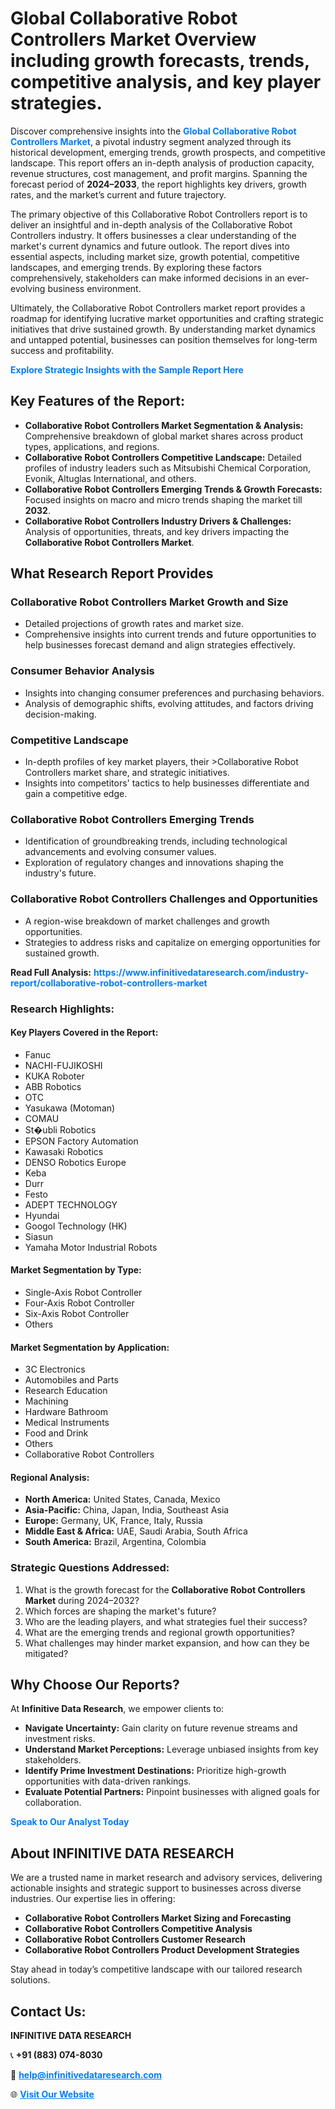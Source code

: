 <h1>Global Collaborative Robot Controllers Market Overview including growth forecasts, trends, competitive analysis, and key player strategies.</h1>
<p>
Discover comprehensive insights into the 
<a href="https://www.infinitivedataresearch.com/industry-report/collaborative-robot-controllers-market" rel="dofollow" style="color: #007BFF; text-decoration: none;"><strong>Global Collaborative Robot Controllers Market</strong></a>, a pivotal industry segment analyzed through its historical development, emerging trends, growth prospects, and competitive landscape. This report offers an in-depth analysis of production capacity, revenue structures, cost management, and profit margins. Spanning the forecast period of <strong>2024–2033</strong>, the report highlights key drivers, growth rates, and the market’s current and future trajectory.
</p>
<p>
The primary objective of this Collaborative Robot Controllers report is to deliver an insightful and in-depth analysis of the Collaborative Robot Controllers industry. It offers businesses a clear understanding of the market's current dynamics and future outlook. The report dives into essential aspects, including market size, growth potential, competitive landscapes, and emerging trends. By exploring these factors comprehensively, stakeholders can make informed decisions in an ever-evolving business environment.
</p>
<p>
Ultimately, the Collaborative Robot Controllers market report provides a roadmap for identifying lucrative market opportunities and crafting strategic initiatives that drive sustained growth. By understanding market dynamics and untapped potential, businesses can position themselves for long-term success and profitability.
</p>
<p>
<a href="https://www.infinitivedataresearch.com/request-sample/reportId=103178" style="color: #007BFF; text-decoration: none;"><strong>Explore Strategic Insights with the Sample Report Here</strong></a>
</p>

<h2>Key Features of the Report:</h2>
<ul>
<li><strong>Collaborative Robot Controllers Market Segmentation & Analysis:</strong> Comprehensive breakdown of global market shares across product types, applications, and regions.</li>
<li><strong>Collaborative Robot Controllers Competitive Landscape:</strong> Detailed profiles of industry leaders such as Mitsubishi Chemical Corporation, Evonik, Altuglas International, and others.</li>
<li><strong>Collaborative Robot Controllers Emerging Trends & Growth Forecasts:</strong> Focused insights on macro and micro trends shaping the market till <strong>2032</strong>.</li>
<li><strong>Collaborative Robot Controllers Industry Drivers & Challenges:</strong> Analysis of opportunities, threats, and key drivers impacting the <strong>Collaborative Robot Controllers Market</strong>.</li>
</ul>

<h2>What Research Report Provides</h2>
<h3>Collaborative Robot Controllers Market Growth and Size</h3>
<ul>
<li>Detailed projections of growth rates and market size.</li>
<li>Comprehensive insights into current trends and future opportunities to help businesses forecast demand and align strategies effectively.</li>
</ul>

<h3>Consumer Behavior Analysis</h3>
<ul>
<li>Insights into changing consumer preferences and purchasing behaviors.</li>
<li>Analysis of demographic shifts, evolving attitudes, and factors driving decision-making.</li>
</ul>

<h3>Competitive Landscape</h3>
<ul>
<li>In-depth profiles of key market players, their >Collaborative Robot Controllers market share, and strategic initiatives.</li>
<li>Insights into competitors' tactics to help businesses differentiate and gain a competitive edge.</li>
</ul>

<h3>Collaborative Robot Controllers Emerging Trends</h3>
<ul>
<li>Identification of groundbreaking trends, including technological advancements and evolving consumer values.</li>
<li>Exploration of regulatory changes and innovations shaping the industry's future.</li>
</ul>

<h3>Collaborative Robot Controllers Challenges and Opportunities</h3>
<ul>
<li>A region-wise breakdown of market challenges and growth opportunities.</li>
<li>Strategies to address risks and capitalize on emerging opportunities for sustained growth.</li>
</ul>
<p><strong>Read Full Analysis:</strong> <a href="https://www.infinitivedataresearch.com/industry-report/collaborative-robot-controllers-market" rel="dofollow" style="color: #007BFF; text-decoration: none;"><strong>https://www.infinitivedataresearch.com/industry-report/collaborative-robot-controllers-market</strong></a></p>
<h3>Research Highlights:</h3>
<h4>Key Players Covered in the Report:</h4>
<ul><li>Fanuc</li><li>NACHI-FUJIKOSHI</li><li>KUKA Roboter</li><li>ABB Robotics</li><li>OTC</li><li>Yasukawa (Motoman)</li><li>COMAU</li><li>St�ubli Robotics</li><li>EPSON Factory Automation</li><li>Kawasaki Robotics</li><li>DENSO Robotics Europe</li><li>Keba</li><li>Durr</li><li>Festo</li><li>ADEPT TECHNOLOGY</li><li>Hyundai</li><li>Googol Technology (HK)</li><li>Siasun</li><li>Yamaha Motor Industrial Robots</li></ul>
<h4>Market Segmentation by Type:</h4>
<ul><li>Single-Axis Robot Controller</li><li>Four-Axis Robot Controller</li><li>Six-Axis Robot Controller</li><li>Others</li></ul>
<h4>Market Segmentation by Application:</h4>
<ul><li>3C Electronics</li><li>Automobiles and Parts</li><li>Research Education</li><li>Machining</li><li>Hardware Bathroom</li><li>Medical Instruments</li><li>Food and Drink</li><li>Others</li><li>Collaborative Robot Controllers</li></ul>

<h4>Regional Analysis:</h4>
<ul>
<li><strong>North America:</strong> United States, Canada, Mexico</li>
<li><strong>Asia-Pacific:</strong> China, Japan, India, Southeast Asia</li>
<li><strong>Europe:</strong> Germany, UK, France, Italy, Russia</li>
<li><strong>Middle East & Africa:</strong> UAE, Saudi Arabia, South Africa</li>
<li><strong>South America:</strong> Brazil, Argentina, Colombia</li>
</ul>

<h3>Strategic Questions Addressed:</h3>
<ol>
<li>What is the growth forecast for the <strong>Collaborative Robot Controllers Market</strong> during 2024–2032?</li>
<li>Which forces are shaping the market's future?</li>
<li>Who are the leading players, and what strategies fuel their success?</li>
<li>What are the emerging trends and regional growth opportunities?</li>
<li>What challenges may hinder market expansion, and how can they be mitigated?</li>
</ol>

<h2>Why Choose Our Reports?</h2>
<p>At <strong>Infinitive Data Research</strong>, we empower clients to:</p>
<ul>
<li><strong>Navigate Uncertainty:</strong> Gain clarity on future revenue streams and investment risks.</li>
<li><strong>Understand Market Perceptions:</strong> Leverage unbiased insights from key stakeholders.</li>
<li><strong>Identify Prime Investment Destinations:</strong> Prioritize high-growth opportunities with data-driven rankings.</li>
<li><strong>Evaluate Potential Partners:</strong> Pinpoint businesses with aligned goals for collaboration.</li>
</ul>
<p><a href="https://www.infinitivedataresearch.com/industry-report/collaborative-robot-controllers-market" rel="dofollow" style="color: #007BFF; text-decoration: none;"><strong>Speak to Our Analyst Today</strong></a></p>

<h2>About INFINITIVE DATA RESEARCH</h2>
<p>We are a trusted name in market research and advisory services, delivering actionable insights and strategic support to businesses across diverse industries. Our expertise lies in offering:</p>
<ul>
<li><strong>Collaborative Robot Controllers Market Sizing and Forecasting</strong></li>
<li><strong>Collaborative Robot Controllers Competitive Analysis</strong></li>
<li><strong>Collaborative Robot Controllers Customer Research</strong></li>
<li><strong>Collaborative Robot Controllers Product Development Strategies</strong></li>
</ul>
<p>Stay ahead in today’s competitive landscape with our tailored research solutions.</p>

<h2>Contact Us:</h2>
<p><strong>INFINITIVE DATA RESEARCH</strong></p>
<p>📞 <strong>+91 (883) 074-8030</strong></p>
<p>📧 <strong><a href="mailto:help@infinitivedataresearch.com" style="color: #007BFF;">help@infinitivedataresearch.com</a></strong></p>
<p>🌐 <strong><a href="https://www.infinitivedataresearch.com" rel="dofollow" style="color: #007BFF;">Visit Our Website</a></strong></p>